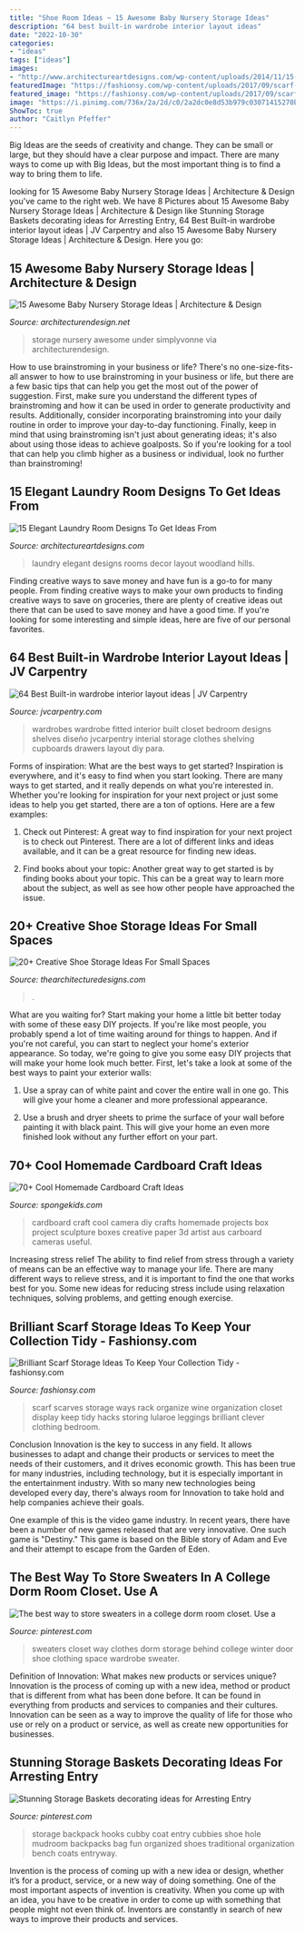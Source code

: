 ```yaml
---
title: "Shoe Room Ideas ~ 15 Awesome Baby Nursery Storage Ideas"
description: "64 best built-in wardrobe interior layout ideas"
date: "2022-10-30"
categories:
- "ideas"
tags: ["ideas"]
images:
- "http://www.architectureartdesigns.com/wp-content/uploads/2014/11/15-Elegant-Laundry-Room-Designs-To-Get-Ideas-From-14-630x945.jpg"
featuredImage: "https://fashionsy.com/wp-content/uploads/2017/09/scarf-storage-4.jpg"
featured_image: "https://fashionsy.com/wp-content/uploads/2017/09/scarf-storage-4.jpg"
image: "https://i.pinimg.com/736x/2a/2d/c0/2a2dc0e8d53b979c03071415270b58c7--shoe-holders-college-dorm-rooms.jpg"
ShowToc: true
author: "Caitlyn Pfeffer"
---
```



Big Ideas are the seeds of creativity and change. They can be small or large, but they should have a clear purpose and impact. There are many ways to come up with Big Ideas, but the most important thing is to find a way to bring them to life.

	

		
looking for 15 Awesome Baby Nursery Storage Ideas | Architecture &amp; Design you've came to the right web. We have 8 Pictures about 15 Awesome Baby Nursery Storage Ideas | Architecture &amp; Design like Stunning Storage Baskets decorating ideas for Arresting Entry, 64 Best Built-in wardrobe interior layout ideas | JV Carpentry and also 15 Awesome Baby Nursery Storage Ideas | Architecture &amp; Design. Here you go:
		
    
## 15 Awesome Baby Nursery Storage Ideas | Architecture &amp; Design

<img loading=lazy src="https://cdn.architecturendesign.net/wp-content/uploads/2014/09/614.jpg" onerror="this.onerror=null;this.src='https://tse4.mm.bing.net/th?id=OIP.ThSqoQrtOrcztD7oTr_n1AHaPB&amp;pid=15.1';" alt="15 Awesome Baby Nursery Storage Ideas | Architecture &amp; Design">

_Source: architecturendesign.net_

>storage nursery awesome under simplyvonne via architecturendesign. 

	

How to use brainstroming in your business or life?
There's no one-size-fits-all answer to how to use brainstroming in your business or life, but there are a few basic tips that can help you get the most out of the power of suggestion. First, make sure you understand the different types of brainstroming and how it can be used in order to generate productivity and results. Additionally, consider incorporating brainstroming into your daily routine in order to improve your day-to-day functioning. Finally, keep in mind that using brainstroming isn't just about generating ideas; it's also about using those ideas to achieve goalposts. So if you're looking for a tool that can help you climb higher as a business or individual, look no further than brainstroming!

    
## 15 Elegant Laundry Room Designs To Get Ideas From

<img loading=lazy src="http://www.architectureartdesigns.com/wp-content/uploads/2014/11/15-Elegant-Laundry-Room-Designs-To-Get-Ideas-From-14-630x945.jpg" onerror="this.onerror=null;this.src='https://tse3.mm.bing.net/th?id=OIP.FqRI4e6902Utu4FlCRY3nQHaLH&amp;pid=15.1';" alt="15 Elegant Laundry Room Designs To Get Ideas From">

_Source: architectureartdesigns.com_

>laundry elegant designs rooms decor layout woodland hills. 

	

Finding creative ways to save money and have fun is a go-to for many people. From finding creative ways to make your own products to finding creative ways to save on groceries, there are plenty of creative ideas out there that can be used to save money and have a good time. If you're looking for some interesting and simple ideas, here are five of our personal favorites.

    
## 64 Best Built-in Wardrobe Interior Layout Ideas | JV Carpentry

<img loading=lazy src="https://www.jvcarpentry.com/wp-content/uploads/photo-gallery/fitted_wardrobe_interial.jpg" onerror="this.onerror=null;this.src='https://tse2.mm.bing.net/th?id=OIP.fgE_fuJdJZ5jmqF_ZKrKQQHaLG&amp;pid=15.1';" alt="64 Best Built-in wardrobe interior layout ideas | JV Carpentry">

_Source: jvcarpentry.com_

>wardrobes wardrobe fitted interior built closet bedroom designs shelves diseño jvcarpentry interial storage clothes shelving cupboards drawers layout diy para. 

	

Forms of inspiration: What are the best ways to get started?
Inspiration is everywhere, and it's easy to find when you start looking. There are many ways to get started, and it really depends on what you're interested in. Whether you're looking for inspiration for your next project or just some ideas to help you get started, there are a ton of options. Here are a few examples:
1. Check out Pinterest: A great way to find inspiration for your next project is to check out Pinterest. There are a lot of different links and ideas available, and it can be a great resource for finding new ideas.

2. Find books about your topic: Another great way to get started is by finding books about your topic. This can be a great way to learn more about the subject, as well as see how other people have approached the issue.


    
## 20+ Creative Shoe Storage Ideas For Small Spaces

<img loading=lazy src="https://thearchitecturedesigns.com/wp-content/uploads/2019/04/25-shoe-storage-ideas-for-small-spaces-768x1041.jpg" onerror="this.onerror=null;this.src='https://tse4.mm.bing.net/th?id=OIP.ZMSj8QlzHdIdu63yQ5IS4gHaKC&amp;pid=15.1';" alt="20+ Creative Shoe Storage Ideas For Small Spaces">

_Source: thearchitecturedesigns.com_

>. 

	

What are you waiting for? Start making your home a little bit better today with some of these easy DIY projects.
If you're like most people, you probably spend a lot of time waiting around for things to happen. And if you're not careful, you can start to neglect your home's exterior appearance. So today, we're going to give you some easy DIY projects that will make your home look much better. First, let's take a look at some of the best ways to paint your exterior walls: 
1. Use a spray can of white paint and cover the entire wall in one go. This will give your home a cleaner and more professional appearance.

2. Use a brush and dryer sheets to prime the surface of your wall before painting it with black paint. This will give your home an even more finished look without any further effort on your part. 


    
## 70+ Cool Homemade Cardboard Craft Ideas

<img loading=lazy src="http://spongekids.com/wp-content/uploads/2014/04/cardboard-crafts/21-diy-cardboard-craft-camera.jpg" onerror="this.onerror=null;this.src='https://tse1.mm.bing.net/th?id=OIP.UNgqKMiGlt1cnmAG4t01KgHaFi&amp;pid=15.1';" alt="70+ Cool Homemade Cardboard Craft Ideas">

_Source: spongekids.com_

>cardboard craft cool camera diy crafts homemade projects box project sculpture boxes creative paper 3d artist aus carboard cameras useful. 

	

Increasing stress relief
The ability to find relief from stress through a variety of means can be an effective way to manage your life. There are many different ways to relieve stress, and it is important to find the one that works best for you. Some new ideas for reducing stress include using relaxation techniques, solving problems, and getting enough exercise.

    
## Brilliant Scarf Storage Ideas To Keep Your Collection Tidy - Fashionsy.com

<img loading=lazy src="https://fashionsy.com/wp-content/uploads/2017/09/scarf-storage-4.jpg" onerror="this.onerror=null;this.src='https://tse3.mm.bing.net/th?id=OIP.yrYinIHC3BrPuMknTs6rWQHaNn&amp;pid=15.1';" alt="Brilliant Scarf Storage Ideas To Keep Your Collection Tidy - fashionsy.com">

_Source: fashionsy.com_

>scarf scarves storage ways rack organize wine organization closet display keep tidy hacks storing lularoe leggings brilliant clever clothing bedroom. 

	

Conclusion
Innovation is the key to success in any field. It allows businesses to adapt and change their products or services to meet the needs of their customers, and it drives economic growth.
This has been true for many industries, including technology, but it is especially important in the entertainment industry. With so many new technologies being developed every day, there's always room for Innovation to take hold and help companies achieve their goals.

One example of this is the video game industry. In recent years, there have been a number of new games released that are very innovative. One such game is "Destiny." This game is based on the Bible story of Adam and Eve and their attempt to escape from the Garden of Eden.

    
## The Best Way To Store Sweaters In A College Dorm Room Closet. Use A

<img loading=lazy src="https://i.pinimg.com/736x/2a/2d/c0/2a2dc0e8d53b979c03071415270b58c7--shoe-holders-college-dorm-rooms.jpg" onerror="this.onerror=null;this.src='https://tse2.mm.bing.net/th?id=OIP.jFrJaVTnjFUgVIQmmZ1DLAHaJ3&amp;pid=15.1';" alt="The best way to store sweaters in a college dorm room closet. Use a">

_Source: pinterest.com_

>sweaters closet way clothes dorm storage behind college winter door shoe clothing space wardrobe sweater. 

	

Definition of Innovation: What makes new products or services unique?
Innovation is the process of coming up with a new idea, method or product that is different from what has been done before. It can be found in everything from products and services to companies and their cultures. Innovation can be seen as a way to improve the quality of life for those who use or rely on a product or service, as well as create new opportunities for businesses.

    
## Stunning Storage Baskets Decorating Ideas For Arresting Entry

<img loading=lazy src="https://i.pinimg.com/736x/c0/12/27/c012279b84cb5c00a9c0587196a11077--cubby-hole-storage-kids-storage.jpg" onerror="this.onerror=null;this.src='https://tse1.mm.bing.net/th?id=OIP.5uZ4oyPsAEp0UuxPvtP_qgHaLH&amp;pid=15.1';" alt="Stunning Storage Baskets decorating ideas for Arresting Entry">

_Source: pinterest.com_

>storage backpack hooks cubby coat entry cubbies shoe hole mudroom backpacks bag fun organized shoes traditional organization bench coats entryway. 

	

Invention is the process of coming up with a new idea or design, whether it’s for a product, service, or a new way of doing something. One of the most important aspects of invention is creativity. When you come up with an idea, you have to be creative in order to come up with something that people might not even think of. Inventors are constantly in search of new ways to improve their products and services.

